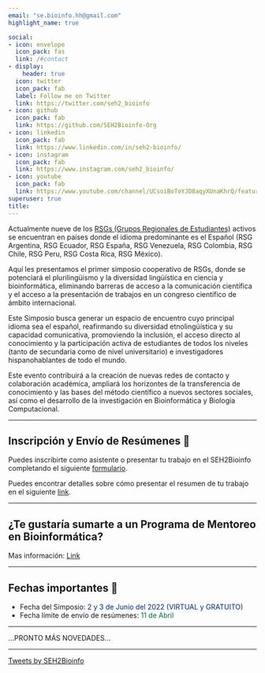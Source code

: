 ```yaml
---
email: "se.bioinfo.hh@gmail.com"
highlight_name: true

social:
- icon: envelope
  icon_pack: fas
  link: /#contact
- display:
    header: true
  icon: twitter
  icon_pack: fab
  label: Follow me on Twitter
  link: https://twitter.com/seh2_bioinfo
- icon: github
  icon_pack: fab
  link: https://github.com/SEH2Bioinfo-Org
- icon: linkedin
  icon_pack: fab
  link: https://www.linkedin.com/in/seh2-bioinfo/
- icon: instagram
  icon_pack: fab
  link: https://www.instagram.com/seh2_bioinfo/
- icon: youtube
  icon_pack: fab
  link: https://www.youtube.com/channel/UCsoiBoToYJD8aqyXUnaKhrQ/featured
superuser: true
title:
---
```


Actualmente nueve de los [RSGs (Grupos Regionales de Estudiantes)](https://iscbsc.org/rsg) activos se encuentran en países donde el idioma predominante es el Español (RSG Argentina, RSG Ecuador, RSG España, RSG Venezuela, RSG Colombia, RSG Chile, RSG Peru, RSG Costa Rica, RSG México). 

Aquí les presentamos el primer simposio cooperativo de RSGs,  donde se potenciará el plurilingüismo y la diversidad lingüística en ciencia y bioinformática, eliminando barreras de acceso a la comunicación científica y el acceso a la presentación de trabajos en un congreso científico de ámbito internacional.

Este Simposio busca generar un espacio de encuentro cuyo principal idioma sea el español, reafirmando su diversidad etnolingüística y su capacidad comunicativa, promoviendo la inclusión, el acceso directo al conocimiento y la participación activa de estudiantes de todos los niveles (tanto de secundaria como de nivel universitario) e investigadores hispanohablantes de todo el mundo.

Este evento contribuirá a la creación de nuevas redes de contacto y colaboración académica, ampliará los horizontes de la transferencia de conocimiento y las bases del método científico a nuevos sectores sociales, así como el desarrollo de la investigación en Bioinformática y Biología Computacional.

---
## **Inscripción y Envío de Resúmenes** :memo:
Puedes inscribirte como asistente o presentar tu trabajo en el SEH2Bioinfo completando el siguiente [formulario](https://docs.google.com/forms/d/e/1FAIpQLScOUMTuOMkiTI8_pno1QlXiXRMbvRchjebu3Rizo843ICpZlg/viewform).

Puedes encontrar detalles sobre cómo presentar el resumen de tu trabajo en el siguiente [link](https://docs.google.com/document/d/1kNXZrcM3vsXtVBFDkqblnMZMOuQLBTSeE1UnVOaEDLY/edit?usp=sharing).

---
## **¿Te gustaría sumarte a un Programa de Mentoreo en Bioinformática?**
Mas información: [Link](https://docs.google.com/document/d/14lI3RAA4lu_DempE9cq4tTHkpET90kqCmF2cSyYa6h0/edit?usp=sharing)

---
## **Fechas importantes** :pushpin:
- Fecha del Simposio:<span style="color:#012b7d"> 2 y 3 de Junio del 2022 (VIRTUAL y GRATUITO)</span>
- Fecha límite de envío de resúmenes:<span style="color:#006948"> 11 de Abril</span>
---

...PRONTO MÁS NOVEDADES...

---


<a class="twitter-timeline" data-width="800" data-height="400" href="https://twitter.com/seh2_bioinfo">Tweets by SEH2Bioinfo</a> <script async src="https://platform.twitter.com/widgets.js" charset="utf-8"></script>  
